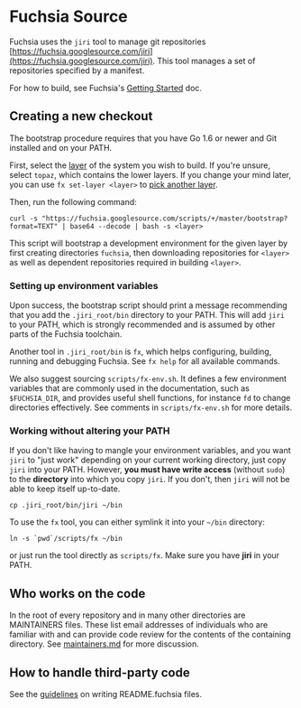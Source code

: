 Fuchsia Source
==============

Fuchsia uses the `jiri` tool to manage git repositories
[https://fuchsia.googlesource.com/jiri](https://fuchsia.googlesource.com/jiri).
This tool manages a set of repositories specified by a manifest.

For how to build, see Fuchsia's [Getting Started](/getting_started.md) doc.

## Creating a new checkout

The bootstrap procedure requires that you have Go 1.6 or newer and Git
installed and on your PATH.

First, select the [layer](layers.md) of the system you wish to build. If you're
unsure, select `topaz`, which contains the lower layers. If you change your mind
later, you can use `fx set-layer <layer>` to [pick another
layer](/development/workflows/multilayer_changes.md#switching-between-layers).

Then, run the following command:

```
curl -s "https://fuchsia.googlesource.com/scripts/+/master/bootstrap?format=TEXT" | base64 --decode | bash -s <layer>
```

This script will bootstrap a development environment for the given layer
by first creating directories `fuchsia`, then downloading repositories for
`<layer>` as well as dependent repositories required in building `<layer>`.


### Setting up environment variables

Upon success, the bootstrap script should print a message recommending that you
add the `.jiri_root/bin` directory to your PATH. This will add `jiri` to your
PATH, which is strongly recommended and is assumed by other parts of the Fuchsia
toolchain.

Another tool in `.jiri_root/bin` is `fx`, which helps configuring, building,
running and debugging Fuchsia. See `fx help` for all available commands.

We also suggest sourcing `scripts/fx-env.sh`. It defines a few environment
variables that are commonly used in the documentation, such as `$FUCHSIA_DIR`,
and provides useful shell functions, for instance `fd` to change directories
effectively. See comments in `scripts/fx-env.sh` for more details.

### Working without altering your PATH

If you don't like having to mangle your environment variables, and you want
`jiri` to "just work" depending on your current working directory, just copy
`jiri` into your PATH.  However, **you must have write access** (without `sudo`)
to the **directory** into which you copy `jiri`.  If you don't, then `jiri`
will not be able to keep itself up-to-date.

```
cp .jiri_root/bin/jiri ~/bin
```

To use the `fx` tool, you can either symlink it into your `~/bin` directory:

```
ln -s `pwd`/scripts/fx ~/bin
```

or just run the tool directly as `scripts/fx`. Make sure you have **jiri** in
your PATH.

## Who works on the code

In the root of every repository and in many other directories are
MAINTAINERS files. These list email addresses of individuals who are
familiar with and can provide code review for the contents of the
containing directory. See [maintainers.md](maintainers.md) for more
discussion.

## How to handle third-party code

See the [guidelines](readme_fuchsia_format.md) on writing README.fuchsia files.
